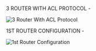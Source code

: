 3 ROUTER WITH ACL PROTOCOL -

![3 Router With ACL Protocol](https://github.com/user-attachments/assets/a7b34ffe-a6b1-4300-9e3f-ae0c711d4866)

1ST ROUTER CONFIGURATION -

![1st Router Configuration](https://github.com/user-attachments/assets/1af9bdb4-cc8d-44ab-ab39-ae80f57864d4)
